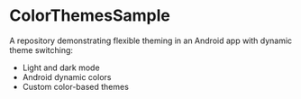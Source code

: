 # ColorThemesSample

A repository demonstrating flexible theming in an Android app with dynamic theme switching:

- Light and dark mode
- Android dynamic colors
- Custom color-based themes
